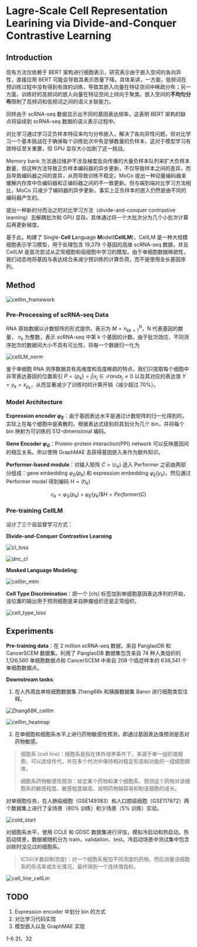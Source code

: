 # Lagre-Scale Cell Representation Learining via Divide-and-Conquer Contrastive Learning

## Introduction

现有方法仅依赖于 BERT 架构进行细胞表示，研究表示由于嵌入空间的各向异性，直接应用 BERT 可能会导致其表示质量下降。具体来讲，一方面，低频词在预训练过程中没有得到有效的训练，导致其嵌入向量在特征空间中稀疏分布；另一方面，训练好的高频词的嵌入向量在特征空间上倾向于聚类。嵌入空间的**不均匀分布**限制了高频词和低频词之间的语义关联能力。

同样由于 scRNA-seq 数据显示出不同的基因表达频率，这表明 BERT 架构的缺点将延续到 scRNA-seq 数据的语义表示过程中。

对比学习通过学习正负样本特征来均匀分布嵌入，解决了各向异性问题。但对比学习一个基本挑战在于确保每个训练批次中有足够数量的负样本，这对于模型学习有效特征至关重要，但 GPU 显存大小加剧了这一挑战。

Memory bank 方法通过维护不涉及梯度反向传播的大量负样本队列来扩大负样本数量，但这种方法导致正负样本编码器的异步更新，不仅导致样本之间的差异，而且导致编码器之间的差异，从而导致训练不稳定。MoCo 提出一种动量编码器来缓解内存库中负编码器和正编码器之间的不一致更新。但与端到端对比学习方法相比，MoCo 只减少了编码器的异步更新，事实上正负样本的嵌入仍然是由不同的编码器产生的。

提出一种新的分而治之的对比学习方法（divide-and-conquer contrastive learning）去解耦批次和 GPU 显存。具体通过将一个大批次分为几个小批次计算后再更新梯度。

基于此，构建了 Single-**Cell** **L**anguage **M**odel(**CellLM**)，CellLM 是一种大规模细胞表示学习模型，用于处理包含 19,379 个基因的高维 scRNA-seq 数据，并且 CellLM 是首次尝试从正常细胞和癌细胞中学习的模型。由于单细胞数据稀疏性，我们动态地将基因与表达结合来减少预训练的计算负荷，而不是使用全长基因序列。


## Method

![celllm_framework](./pictures/celllm_framework.png)

### Pre-Processing of scRNA-seq Data

RNA 原始数据以计数矩阵的形式提供，表示为 $M = {n_k}_{k=1}^{N}$，N 代表基因的数量， $n_k$ 为整数，表示 scRNA-seq 中第 $k$ 个基因的计数。由于批次效应，不同测序批次的数据间大小不具有可比性，将每一个数据归一化为

![cellLM_norm](./pictures/cellLM_norm.png)

鉴于单细胞 RNA 测序数据具有高维度和高度稀疏的特点，我们只提取每个细胞中非零表达基因的位置索引 $P=\{p_k\}={j|x_j \in \mathcal{X} and x_j \neq 0}$ 以及其对应的表达值 $Y={y_k}={x_{p_k}}$，从而显著减少了训练时的计算开销（减少超过 70%）。

### Model Architecture

**Expression encoder $\varphi_E$**：由于基因表达水平是通过计数矩阵的归一化得到的，实际上在每个细胞中是离散的。根据表达式级别将其划分为几个 bin，并将每个 bin 映射为可训练的 512-dimensional 编码。

**Gene Encoder $\varphi_G$**：Protein-protein interaction(PPI) network 可以反映基因间的相互关系。所以使用 GraphMAE 去获得基因嵌入来作为额外知识。

**Performer-based module**：对输入矩阵 $C = (c_k)$ 送入 Performer 之前由两部分组成：gene embedding $\varphi_{G}(p_k)$ 和 expression embedding $\varphi_{E}(y_k)$。然后通过 Performer model 得到编码 $H = (h_k)$

``` math

c_k = \varphi_{G}(p_k) + \varphi_{E}(y_k)   

\$

H = Performer(C)

```

### Pre-training CellLM

设计了三个自监督学习方式：

**Divide-and-Conquer Contrastive Learning**

![cl_loss](./pictures/cl_loss.png)

![dnc_cl](./pictures/dnc_cl.png)

**Masked Language Modeling**: 

![celllm_mlm](./pictures/celllm_mlm.png)

**Cell Type Discrimination**：把一个 [cls] 标签加到单细胞基因表达序列的开始，该位置的输出用于预测细胞是来自肿瘤组织还是正常组织。

![cell_type_loss](./pictures/cell_type_loss.png)

## Experiments 

**Pre-training data**：在 2 million scRNA-seq 数据，来自 PanglaoDB 和 CancerSCEM 数据集。利用了 PanglaoDB 数据集包含来自 74 种人类组织的 1,126,580 单细胞数据点和 CancerSCEM 中来自 208 个癌症样本的 638,341 个单细胞数据点。

**Downstream tasks**: 
1. 在人外周血单核细胞数据集 Zheng68k 和胰腺数据集 Baron 进行细胞类型注释。

![Zhang68K_celllm](./pictures/Zhang68K_celllm.png)

![celllm_heatmap](./pictures/celllm_heatmap.png)

2. 在单细胞和细胞系水平上进行药物敏感性预测，即通过基因表达值预测是否对药物敏感。

> 细胞系 (cell line)：细胞系是指在体外培养条件下，来源于单一组织或细胞，可以连续传代，并在多个代次中保持相对稳定形态和功能的一组细胞群体。
>
> 细胞系药物敏感性预测：给定某个药物和某个细胞系，预测这个药物对该细胞系的敏感程度。敏感程度越高，说明药物越容易抑制该细胞的成长。

对单细胞任务，在人肺癌细胞（GSE149383）和人口腔癌细胞（GSE117872）两个数据集上进行了全场景（80% 训练）和少场景（5% 训练）实验。

![cold_start](./pictures/cold_start.png)

对细胞系水平，使用 CCLE 和 GDSC 数据集进行评估，模拟冷启动和热启动。热启动情景，数据被随机分为 train、validation、test。冷启动场景中测试集中包含训练时没见过的细胞系。

> IC50(半数抑制浓度)：对一个细胞系施加不同浓度的药物，然后测量该细胞系的存活率或生长情况，最终得到一个连续值指标。

![cell_line_cellLm](./pictures/cell_line_cellLM.png)

 

## TODO 

1. Expression encoder 中划分 bin 的方式
2. 对比学习代码实现
3. 模型嵌入以及 GraphMAE 实现

1-6  31、32

